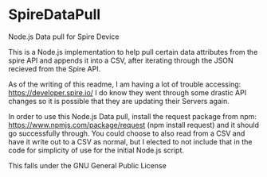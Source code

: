 # SpireDataPull
Node.js Data pull for Spire Device

This is a Node.js implementation to help pull certain data attributes from the spire API and appends it into a CSV, after iterating through the JSON recieved from the Spire API.

As of the writing of this readme, I am having a lot of trouble accessing: https://developer.spire.io/ I do know they went through some drastic API changes so it is possible that they are updating their Servers again.

In order to use this Node.js Data pull, install the request package from npm: https://www.npmjs.com/package/request (npm install request) and it should go successfully through. You could choose to also read from a CSV and have it write out to a CSV as normal, but I elected to not include that in the code for simplicity of use for the initial Node.js script.

This falls under the GNU General Public License
